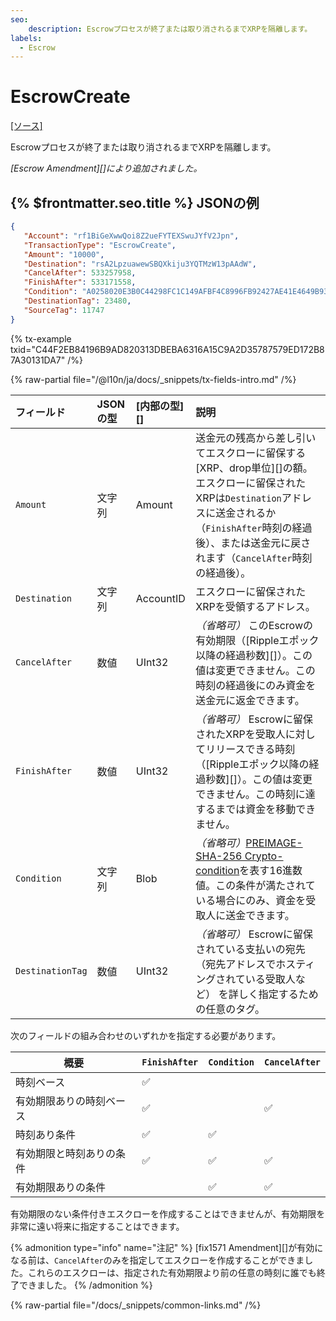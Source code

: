 ```yaml
---
seo:
    description: Escrowプロセスが終了または取り消されるまでXRPを隔離します。
labels:
  - Escrow
---
```

# EscrowCreate

[[ソース]](https://github.com/XRPLF/rippled/blob/master/src/xrpld/app/tx/detail/Escrow.cpp "Source")

Escrowプロセスが終了または取り消されるまでXRPを隔離します。

_[Escrow Amendment][]により追加されました。_

## {% $frontmatter.seo.title %} JSONの例

```json
{
   "Account": "rf1BiGeXwwQoi8Z2ueFYTEXSwuJYfV2Jpn",
   "TransactionType": "EscrowCreate",
   "Amount": "10000",
   "Destination": "rsA2LpzuawewSBQXkiju3YQTMzW13pAAdW",
   "CancelAfter": 533257958,
   "FinishAfter": 533171558,
   "Condition": "A0258020E3B0C44298FC1C149AFBF4C8996FB92427AE41E4649B934CA495991B7852B855810100",
   "DestinationTag": 23480,
   "SourceTag": 11747
}
```

{% tx-example txid="C44F2EB84196B9AD820313DBEBA6316A15C9A2D35787579ED172B87A30131DA7" /%}


{% raw-partial file="/@l10n/ja/docs/_snippets/tx-fields-intro.md" /%}

| フィールド            | JSONの型 | [内部の型][] | 説明               |
|:-----------------|:----------|:------------------|:--------------------------|
| `Amount`         | 文字列    | Amount            | 送金元の残高から差し引いてエスクローに留保する[XRP、drop単位][]の額。エスクローに留保されたXRPは`Destination`アドレスに送金されるか（`FinishAfter`時刻の経過後）、または送金元に戻されます（`CancelAfter`時刻の経過後）。 |
| `Destination`    | 文字列    | AccountID         | エスクローに留保されたXRPを受領するアドレス。 |
| `CancelAfter`    | 数値    | UInt32            | _（省略可）_ このEscrowの有効期限（[Rippleエポック以降の経過秒数][]）。この値は変更できません。この時刻の経過後にのみ資金を送金元に返金できます。 |
| `FinishAfter`    | 数値    | UInt32            | _（省略可）_ Escrowに留保されたXRPを受取人に対してリリースできる時刻（[Rippleエポック以降の経過秒数][]）。この値は変更できません。この時刻に達するまでは資金を移動できません。 |
| `Condition`      | 文字列    | Blob              | _（省略可）_[PREIMAGE-SHA-256 Crypto-condition](https://tools.ietf.org/html/draft-thomas-crypto-conditions-02#section-8.1)を表す16進数値。この条件が満たされている場合にのみ、資金を受取人に送金できます。 |
| `DestinationTag` | 数値    | UInt32            | _（省略可）_ Escrowに留保されている支払いの宛先（宛先アドレスでホスティングされている受取人など） を詳しく指定するための任意のタグ。 |

次のフィールドの組み合わせのいずれかを指定する必要があります。

| 概要                              | `FinishAfter` | `Condition` | `CancelAfter` |
|-----------------------------------|---------------|-------------|---------------|
| 時刻ベース                        | ✅            |             |               |
| 有効期限ありの時刻ベース          | ✅            |             | ✅            |
| 時刻あり条件                      | ✅            | ✅          |               |
| 有効期限と時刻ありの条件          | ✅            | ✅          | ✅            |
| 有効期限ありの条件                |               | ✅          | ✅            |

有効期限のない条件付きエスクローを作成することはできませんが、有効期限を非常に遠い将来に指定することはできます。

{% admonition type="info" name="注記" %}
[fix1571 Amendment][]が有効になる前は、`CancelAfter`のみを指定してエスクローを作成することができました。これらのエスクローは、指定された有効期限より前の任意の時刻に誰でも終了できました。
{% /admonition %}

{% raw-partial file="/docs/_snippets/common-links.md" /%}

